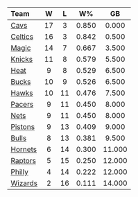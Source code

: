 | Team                            |  W  |  L  |  W%   |   GB   |
|:--------------------------------|:---:|:---:|:-----:|:------:|
| [Cavs](/r/clevelandcavs)        | 17  |  3  | 0.850 | 0.000  |
| [Celtics](/r/bostonceltics)     | 16  |  3  | 0.842 | 0.500  |
| [Magic](/r/OrlandoMagic)        | 14  |  7  | 0.667 | 3.500  |
| [Knicks](/r/NYKnicks)           | 11  |  8  | 0.579 | 5.500  |
| [Heat](/r/heat)                 |  9  |  8  | 0.529 | 6.500  |
| [Bucks](/r/MkeBucks)            | 10  |  9  | 0.526 | 6.500  |
| [Hawks](/r/AtlantaHawks)        | 10  | 11  | 0.476 | 7.500  |
| [Pacers](/r/pacers)             |  9  | 11  | 0.450 | 8.000  |
| [Nets](/r/GoNets)               |  9  | 11  | 0.450 | 8.000  |
| [Pistons](/r/DetroitPistons)    |  9  | 13  | 0.409 | 9.000  |
| [Bulls](/r/chicagobulls)        |  8  | 13  | 0.381 | 9.500  |
| [Hornets](/r/CharlotteHornets)  |  6  | 14  | 0.300 | 11.000 |
| [Raptors](/r/torontoraptors)    |  5  | 15  | 0.250 | 12.000 |
| [Philly](/r/sixers)             |  4  | 14  | 0.222 | 12.000 |
| [Wizards](/r/washingtonwizards) |  2  | 16  | 0.111 | 14.000 |
